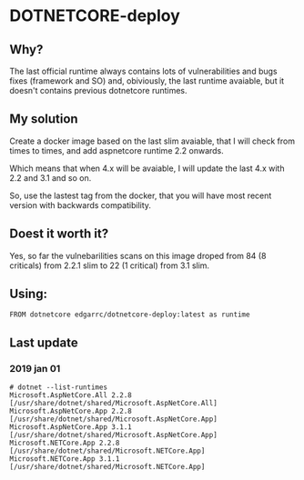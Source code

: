 # DOTNETCORE-deploy

## Why?

The last official runtime always contains lots of vulnerabilities and bugs fixes (framework and SO) and, obiviously, the last runtime avaiable, but it doesn't contains previous dotnetcore runtimes.

## My solution

Create a docker image based on the last slim avaiable, that I will check from times to times, and add aspnetcore runtime 2.2 onwards.

Which means that when 4.x will be avaiable, I will update the last 4.x with 2.2 and 3.1 and so on.

So, use the lastest tag from the docker, that you will have most recent version with backwards compatibility.

## Doest it worth it?

Yes, so far the vulnebarilities scans on this image droped from 84 (8 criticals) from 2.2.1 slim to 22 (1 critical) from 3.1 slim.

## Using:

```
FROM dotnetcore edgarrc/dotnetcore-deploy:latest as runtime
```

## Last update

### 2019 jan 01

```
# dotnet --list-runtimes
Microsoft.AspNetCore.All 2.2.8 [/usr/share/dotnet/shared/Microsoft.AspNetCore.All]
Microsoft.AspNetCore.App 2.2.8 [/usr/share/dotnet/shared/Microsoft.AspNetCore.App]
Microsoft.AspNetCore.App 3.1.1 [/usr/share/dotnet/shared/Microsoft.AspNetCore.App]
Microsoft.NETCore.App 2.2.8 [/usr/share/dotnet/shared/Microsoft.NETCore.App]
Microsoft.NETCore.App 3.1.1 [/usr/share/dotnet/shared/Microsoft.NETCore.App]
```


